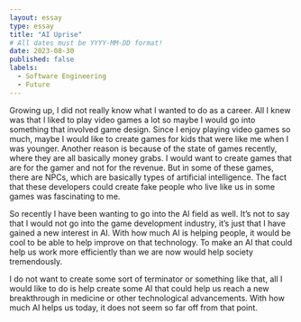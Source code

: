 ```yaml
---
layout: essay
type: essay
title: "AI Uprise"
# All dates must be YYYY-MM-DD format!
date: 2023-08-30
published: false
labels:
  - Software Engineering
  - Future
---
```


Growing up, I did not really know what I wanted to do as a career. All I knew was that I liked to play video games a lot so maybe I would go into something that involved game design. Since I enjoy playing video games so much, maybe I would like to create games for kids that were like me when I was younger. Another reason is because of the state of games recently, where they are all basically money grabs. I would want to create games that are for the gamer and not for the revenue. But in some of these games, there are NPCs, which are basically types of artificial intelligence. The fact that these developers could create fake people who live like us in some games was fascinating to me. 

So recently I have been wanting to go into the AI field as well. It’s not to say that I would not go into the game development industry, it’s just that I have gained a new interest in AI. With how much AI is helping people, it would be cool to be able to help improve on that technology. To make an AI that could help us work more efficiently than we are now would help society tremendously. 

I do not want to create some sort of terminator or something like that, all I would like to do is help create some AI that could help us reach a new breakthrough in medicine or other technological advancements. With how much AI helps us today, it does not seem so far off from that point. 

